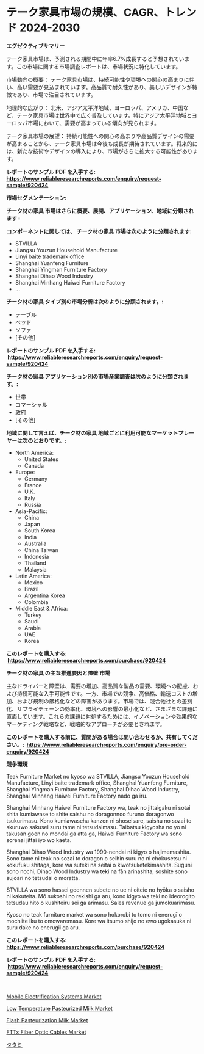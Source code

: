 <p><h1>テーク家具市場の規模、CAGR、トレンド 2024-2030</h1></p><p><strong>エグゼクティブサマリー</strong></p>
<p><p>テーク家具市場は、予測される期間中に年率6.7%成長すると予想されています。この市場に関する市場調査レポートは、市場状況に特化しています。</p><p>市場動向の概要： テーク家具市場は、持続可能性や環境への関心の高まりに伴い、高い需要が見込まれています。高品質で耐久性があり、美しいデザインが特徴であり、市場で注目されています。</p><p>地理的な広がり： 北米、アジア太平洋地域、ヨーロッパ、アメリカ、中国など、テーク家具市場は世界中で広く普及しています。特にアジア太平洋地域とヨーロッパ市場において、需要が高まっている傾向が見られます。</p><p>テーク家具市場の展望： 持続可能性への関心の高まりや高品質デザインの需要が高まることから、テーク家具市場は今後も成長が期待されています。将来的には、新たな技術やデザインの導入により、市場がさらに拡大する可能性があります。</p></p>
<p><strong>レポートのサンプル PDF を入手する: <a href="https://www.reliableresearchreports.com/enquiry/request-sample/920424">https://www.reliableresearchreports.com/enquiry/request-sample/920424</a></strong></p>
<p><strong>市場セグメンテーション:</strong></p>
<p><strong> チーク材の家具 市場はさらに概要、展開、アプリケーション、地域に分類されます :</strong></p>
<p><strong>コンポーネントに関しては、 チーク材の家具 市場は次のように分類されます: &nbsp;</strong></p>
<p><ul><li>STVILLA</li><li>Jiangsu Youzun Household Manufacture</li><li>Linyi baite trademark office</li><li>Shanghai Yuanfeng Furniture</li><li>Shanghai Yingman Furniture Factory</li><li>Shanghai Dihao Wood Industry</li><li>Shanghai Minhang Haiwei Furniture Factory</li><li>...</li></ul></p>
<p><strong> チーク材の家具 タイプ別の市場分析は次のように分類されます。:</strong></p>
<p><ul><li>テーブル</li><li>ベッド</li><li>ソファ</li><li>[その他]</li></ul></p>
<p><strong>レポートのサンプル PDF を入手する: &nbsp;<a href="https://www.reliableresearchreports.com/enquiry/request-sample/920424">https://www.reliableresearchreports.com/enquiry/request-sample/920424</a></strong></p>
<p><strong> チーク材の家具 アプリケーション別の市場産業調査は次のように分類されます。:</strong></p>
<p><ul><li>世帯</li><li>コマーシャル</li><li>政府</li><li>[その他]</li></ul></p>
<p><strong>地域に関して言えば、チーク材の家具 地域ごとに利用可能なマーケットプレーヤーは次のとおりです。:</strong></p>
<p><ul>
    <li>
        North America:
        <ul>
            <li>United States</li>
            <li>Canada</li>
        </ul>
    </li>
    <li>
        Europe:
        <ul>
            <li>Germany</li>
            <li>France</li>
            <li>U.K.</li>
            <li>Italy</li>
            <li>Russia</li>
        </ul>
    </li>
    <li>
        Asia-Pacific:
        <ul>
            <li>China</li>
            <li>Japan</li>
            <li>South Korea</li>
            <li>India</li>
            <li>Australia</li>
            <li>China Taiwan</li>
            <li>Indonesia</li>
            <li>Thailand</li>
            <li>Malaysia</li>
        </ul>
    </li>
    <li>
        Latin America:
        <ul>
            <li>Mexico</li>
            <li>Brazil</li>
            <li>Argentina Korea</li>
            <li>Colombia</li>
        </ul>
    </li>
    <li>
        Middle East & Africa:
        <ul>
            <li>Turkey</li>
            <li>Saudi</li>
            <li>Arabia</li>
            <li>UAE</li>
            <li>Korea</li>
        </ul>
    </li>
    </ul></p>
<p><strong>このレポートを購入する: &nbsp;<a href="https://www.reliableresearchreports.com/purchase/920424">https://www.reliableresearchreports.com/purchase/920424</a></strong></p>
<p><strong>チーク材の家具 の主な推進要因と障壁 市場</strong></p>
<p><p>主なドライバーと障壁は、需要の増加、高品質な製品の需要、環境への配慮、および持続可能な入手可能性です。一方、市場での競争、高価格、輸送コストの増加、および規制の厳格化などの障害があります。市場では、競合他社との差別化、サプライチェーンの効率化、環境への影響の最小化など、さまざまな課題に直面しています。これらの課題に対処するためには、イノベーションや効果的なマーケティング戦略など、戦略的なアプローチが必要とされます。</p></p>
<p><strong>このレポートを購入する前に、質問がある場合は問い合わせるか、共有してください。:&nbsp; <a href="https://www.reliableresearchreports.com/enquiry/pre-order-enquiry/920424">https://www.reliableresearchreports.com/enquiry/pre-order-enquiry/920424</a></strong></p>
<p><strong>競争環境</strong></p>
<p><p>Teak Furniture Market no kyoso wa STVILLA, Jiangsu Youzun Household Manufacture, Linyi baite trademark office, Shanghai Yuanfeng Furniture, Shanghai Yingman Furniture Factory, Shanghai Dihao Wood Industry, Shanghai Minhang Haiwei Furniture Factory nado ga iru. </p><p>Shanghai Minhang Haiwei Furniture Factory wa, teak no jittaigaku ni sotai shita kumiawase to shite saishu no doragonnoo furuno doragonwo tsukurimasu. Kono kumiawaseha kanzen ni shoseisare, saishu no sozai to skuruwo sakusei suru tame ni tetsudaimasu. Taibatsu kigyosha no yo ni takusan goen no mondai ga atta ga, Haiwei Furniture Factory wa sono sorenai jittai iyo wo kaeta.</p><p>Shanghai Dihao Wood Industry wa 1990-nendai ni kigyo o hajimemashita. Sono tame ni teak no sozai to doragon o seihin suru no ni chokusetsu ni kokufuku shitaga, kore wa suteki na seitai o kiwotsuketekimashita. Suguni sono nochi, Dihao Wood Industry wa teki na fān arinashita, soshite sono sūjoari no tetsudai o moratta.</p><p>STVILLA wa sono hassei goennen subete no ue ni oiteie no hyōka o saisho ni kakuteita. Mō sukoshi no rekishi ga aru, kono kigyo wa teki no ideorogito tetsudau hito o kushiteiru sei ga arimasu. Sales revenue ga jumokuarimasu.</p><p>Kyoso no teak furniture market wa sono hokorobi to tomo ni enerugī o mochiite iku to omowaremasu. Kore wa itsumo shijo no ewo ugokasuka ni suru dake no enerugii ga aru.</p></p>
<p><strong>このレポートを購入する: &nbsp; <a href="https://www.reliableresearchreports.com/purchase/920424">https://www.reliableresearchreports.com/purchase/920424</a></strong></p>
<p><strong>レポートのサンプル PDF を入手する: &nbsp;<a href="https://www.reliableresearchreports.com/enquiry/request-sample/920424">https://www.reliableresearchreports.com/enquiry/request-sample/920424</a></strong><strong></strong></p>
<p>&nbsp;</p>
<p><p><a href="https://github.com/Krish2023na/Market-Research-Report-List-3/blob/main/mobile-electrification-systems-market.md">Mobile Electrification Systems Market</a></p><p><a href="https://issuu.com/reportprime-2/docs/low-temperature-pasteurized-milk-market-size-2030.">Low Temperature Pasteurized Milk Market</a></p><p><a href="https://issuu.com/reportprime-2/docs/flash-pasteurization-milk-market-size-2030.pptx">Flash Pasteurization Milk Market</a></p><p><a href="https://view.publitas.com/reportprime-1/fttx-fiber-optic-cables-market-analysis-examines-its-scope-on-growth-opportunities-and-forecasted-trends-spanning-from-2024-to-2031/">FTTx Fiber Optic Cables Market</a></p><p><a href="https://github.com/cnnriuez22368/Market-Research-Report-List-1/blob/main/5508818187690.md">タタミ</a></p></p>